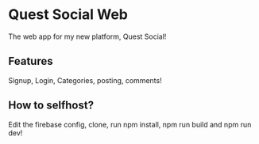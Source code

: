 # Quest Social Web
The web app for my new platform, Quest Social!

## Features
Signup, Login, Categories, posting, comments!

## How to selfhost?
Edit the firebase config, clone, run npm install, npm run build and npm run dev!
